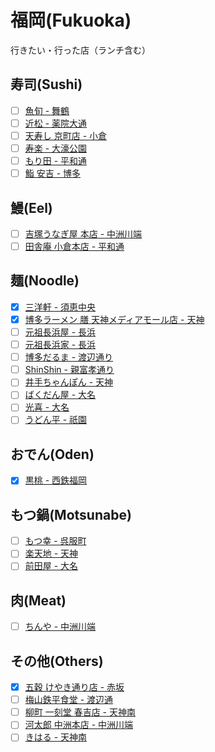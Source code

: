 # 福岡(Fukuoka)

行きたい・行った店（ランチ含む）

## 寿司(Sushi)
- [ ] [魚旬 - 舞鶴](http://tabelog.com/fukuoka/A4001/A400103/40035106/)
- [ ] [近松 - 薬院大通](http://tabelog.com/fukuoka/A4001/A400104/40000415/)
- [ ] [天寿し 京町店 - 小倉](http://tabelog.com/fukuoka/A4004/A400401/40000721/)
- [ ] [寿楽 - 大濠公園](http://tabelog.com/fukuoka/A4001/A400105/40003356/)
- [ ] [もり田 - 平和通](http://tabelog.com/fukuoka/A4004/A400401/40000408/)
- [ ] [鮨 安吉 - 博多](http://tabelog.com/fukuoka/A4001/A400101/40001706/)

## 鰻(Eel)
- [ ] [吉塚うなぎ屋 本店 - 中洲川端](http://tabelog.com/fukuoka/A4001/A400102/40000017/)
- [ ] [田舎庵 小倉本店 - 平和通](http://tabelog.com/fukuoka/A4004/A400401/40000419/)

## 麺(Noodle)
- [x] [三洋軒 - 須恵中央](http://tabelog.com/fukuoka/A4003/A400303/40005105/)
- [x] [博多ラーメン 膳 天神メディアモール店 - 天神](http://tabelog.com/fukuoka/A4001/A400103/40017866/)
- [ ] [元祖長浜屋 - 長浜](http://tabelog.com/fukuoka/A4001/A400104/40006844/)
- [ ] [元祖長浜家 - 長浜](http://tabelog.com/fukuoka/A4001/A400104/40023845/)
- [ ] [博多だるま - 渡辺通り](http://tabelog.com/fukuoka/A4001/A400103/40000113/)
- [ ] [ShinShin - 親富孝通り](http://tabelog.com/fukuoka/A4001/A400103/40004980/)
- [ ] [井手ちゃんぽん - 天神](http://tabelog.com/fukuoka/A4001/A400103/40031828/)
- [ ] [ばくだん屋 - 大名](http://tabelog.com/fukuoka/A4001/A400103/40000950/)
- [ ] [光喜 - 大名](http://tabelog.com/fukuoka/A4001/A400104/40027445/)
- [ ] [うどん平 - 祇園](http://tabelog.com/fukuoka/A4001/A400101/40000480/)

## おでん(Oden)
- [x] [黒桃 - 西鉄福岡](http://tabelog.com/fukuoka/A4001/A400104/40025427/)

## もつ鍋(Motsunabe)
- [ ] [もつ幸 - 呉服町](http://tabelog.com/fukuoka/A4001/A400106/40000754/)
- [ ] [楽天地 - 天神](http://tabelog.com/fukuoka/A4001/A400103/40001085/)
- [ ] [前田屋 - 大名](http://tabelog.com/fukuoka/A4001/A400104/40034461/)

## 肉(Meat)
- [ ] [ちんや - 中洲川端](http://tabelog.com/fukuoka/A4001/A400102/40000129/)

## その他(Others)
- [x] [五穀 けやき通り店 - 赤坂](http://tabelog.com/fukuoka/A4001/A400104/40003962/)
- [ ] [梅山鉄平食堂 - 渡辺通](http://tabelog.com/fukuoka/A4001/A400103/40018886/)
- [ ] [柳町 一刻堂 春吉店 - 天神南](http://tabelog.com/fukuoka/A4001/A400103/40000022/)
- [ ] [河太郎 中洲本店 - 中洲川端](http://tabelog.com/fukuoka/A4001/A400102/40000013/)
- [ ] [きはる - 天神南](http://tabelog.com/fukuoka/A4001/A400103/40004429/)
